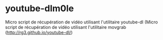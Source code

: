 youtube-dlm0le
==============

Micro script de récupération de vidéo utilisant l'utilitaire youtube-dl (Micro script de récupération de vidéo utilisant l'utilitaire movgrab (http://rg3.github.io/youtube-dl/)
